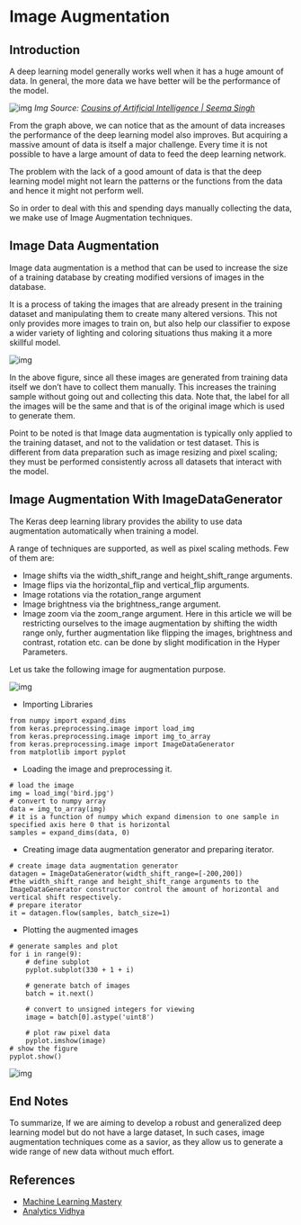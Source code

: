 # Image Augmentation
## Introduction

A deep learning model generally works well when it has a huge amount of data. In general, the more data we have better will be the performance of the model.

![img](https://miro.medium.com/max/1182/1*dktAD6obELJjB4HkT2IyNQ.png)
*Img Source: [Cousins of Artificial Intelligence | Seema Singh](https://towardsdatascience.com/cousins-of-artificial-intelligence-dda4edc27b55)*

From the graph above, we can notice that as the amount of data increases the performance of the deep learning model also improves. But acquiring a massive amount of data is itself a major challenge. Every time it is not possible to have a large amount of data to feed the deep learning network.

The problem with the lack of a good amount of data is that the deep learning model might not learn the patterns or the functions from the data and hence it might not perform well.

So in order to deal with this and spending days manually collecting the data, we make use of Image Augmentation techniques.

## Image Data Augmentation

Image data augmentation is a method that can be used to increase the size of a training database by creating modified versions of images in the database.

It is a process of taking the images that are already present in the training dataset and manipulating them to create many altered versions. This not only provides more images to train on, but also help our classifier to expose a wider variety of lighting and coloring situations thus making it a more skillful model.

![img](https://miro.medium.com/max/1400/0*fmnosWbMvqAL4jZE.png)

In the above figure, since all these images are generated from training data itself we don’t have to collect them manually. This increases the training sample without going out and collecting this data. Note that, the label for all the images will be the same and that is of the original image which is used to generate them.

Point to be noted is that Image data augmentation is typically only applied to the training dataset, and not to the validation or test dataset. This is different from data preparation such as image resizing and pixel scaling; they must be performed consistently across all datasets that interact with the model.

## Image Augmentation With ImageDataGenerator

The Keras deep learning library provides the ability to use data augmentation automatically when training a model.

A range of techniques are supported, as well as pixel scaling methods. Few of them are:

* Image shifts via the width_shift_range and height_shift_range arguments.
* Image flips via the horizontal_flip and vertical_flip arguments.
* Image rotations via the rotation_range argument
* Image brightness via the brightness_range argument.
* Image zoom via the zoom_range argument.
Here in this article we will be restricting ourselves to the image augmentation by shifting the width range only, further augmentation like flipping the images, brightness and contrast, rotation etc. can be done by slight modification in the Hyper Parameters.

Let us take the following image for augmentation purpose.

![img](https://miro.medium.com/max/1400/1*L_wnwjvnPFJv8KNouA1LAA.jpeg)

* Importing Libraries
```
from numpy import expand_dims
from keras.preprocessing.image import load_img
from keras.preprocessing.image import img_to_array
from keras.preprocessing.image import ImageDataGenerator
from matplotlib import pyplot
```
* Loading the image and preprocessing it.
```
# load the image
img = load_img('bird.jpg')
# convert to numpy array
data = img_to_array(img)
# it is a function of numpy which expand dimension to one sample in specified axis here 0 that is horizontal
samples = expand_dims(data, 0)
```
* Creating image data augmentation generator and preparing iterator.
```
# create image data augmentation generator
datagen = ImageDataGenerator(width_shift_range=[-200,200])
#the width_shift_range and height_shift_range arguments to the ImageDataGenerator constructor control the amount of horizontal and vertical shift respectively.
# prepare iterator
it = datagen.flow(samples, batch_size=1)
```
* Plotting the augmented images
```
# generate samples and plot
for i in range(9):
    # define subplot
    pyplot.subplot(330 + 1 + i)
    
    # generate batch of images
    batch = it.next()
    
    # convert to unsigned integers for viewing
    image = batch[0].astype('uint8')
    
    # plot raw pixel data
    pyplot.imshow(image)
# show the figure
pyplot.show()
```
![img](https://cdn-images-1.medium.com/max/900/1*hyLgUhF3QLBcRn8IJ0XdkA.png)

## End Notes

To summarize, If we are aiming to develop a robust and generalized deep learning model but do not have a large dataset, In such cases, image augmentation techniques come as a savior, as they allow us to generate a wide range of new data without much effort.

## References

* [Machine Learning Mastery](https://machinelearningmastery.com/how-to-configure-image-data-augmentation-when-training-deep-learning-neural-networks/)
* [Analytics Vidhya](https://www.analyticsvidhya.com/blog/2021/03/image-augmentation-techniques-for-training-deep-learning-models/)

